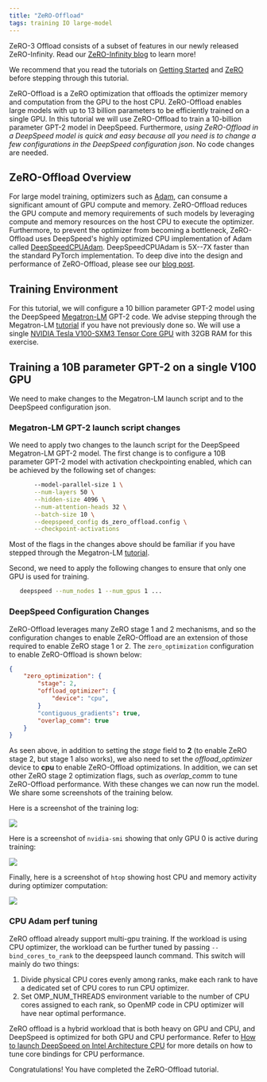 ```yaml
---
title: "ZeRO-Offload"
tags: training IO large-model
---
```

ZeRO-3 Offload consists of a subset of features in our newly released ZeRO-Infinity. Read our [ZeRO-Infinity blog](https://www.microsoft.com/en-us/research/blog/zero-infinity-and-deepspeed-unlocking-unprecedented-model-scale-for-deep-learning-training/) to learn more!

We recommend that you read the tutorials on [Getting Started](/getting-started/)  and [ZeRO](/tutorials/zero/) before stepping through this tutorial.

ZeRO-Offload is a ZeRO optimization that offloads the optimizer memory and computation from the GPU to the host CPU. ZeRO-Offload enables large models with up to 13 billion parameters to be efficiently trained on a single GPU. In this tutorial we will use ZeRO-Offload to train a 10-billion parameter GPT-2 model in DeepSpeed. Furthermore, *using ZeRO-Offload in a DeepSpeed model is quick and easy because all you need is to change a few configurations in the DeepSpeed configuration json*. No code changes are needed.

## ZeRO-Offload Overview
For large model training, optimizers such as [Adam](https://arxiv.org/abs/1412.6980), can consume a significant amount of GPU compute and memory. ZeRO-Offload reduces the GPU compute and memory requirements of such models by leveraging compute and memory resources on the host CPU  to execute the optimizer. Furthermore, to prevent the optimizer from becoming a bottleneck, ZeRO-Offload uses DeepSpeed's highly optimized CPU implementation of Adam called [DeepSpeedCPUAdam](https://github.com/deepspeedai/DeepSpeed/tree/master/deepspeed/ops/adam). DeepSpeedCPUAdam is 5X--7X faster than the standard PyTorch implementation. To deep dive into the design and performance of ZeRO-Offload, please see our [blog post](https://www.microsoft.com/en-us/research/blog/deepspeed-extreme-scale-model-training-for-everyone/#toc-heading-3).

## Training Environment
For this tutorial, we will configure a 10 billion parameter GPT-2 model using the DeepSpeed [Megatron-LM](https://github.com/deepspeedai/DeepSpeedExamples/tree/master/Megatron-LM-v1.1.5-ZeRO3) GPT-2 code. We advise stepping through the Megatron-LM [tutorial](/tutorials/megatron/) if you have not previously done so. We will use a single [NVIDIA Tesla V100-SXM3 Tensor Core GPU](https://www.nvidia.com/en-us/data-center/v100/) with 32GB RAM for this exercise.

## Training a 10B parameter GPT-2 on a single V100 GPU
We need to make changes to the Megatron-LM launch script and to the DeepSpeed configuration json.

### Megatron-LM GPT-2 launch script changes
We need to apply two changes to the launch script for the DeepSpeed Megatron-LM GPT-2 model. The first change is to configure a 10B parameter GPT-2 model with activation checkpointing enabled, which can be achieved by the following set of changes:

```bash
       --model-parallel-size 1 \
       --num-layers 50 \
       --hidden-size 4096 \
       --num-attention-heads 32 \
       --batch-size 10 \
       --deepspeed_config ds_zero_offload.config \
       --checkpoint-activations
```

Most of the flags in the changes above should be familiar if you have stepped through the Megatron-LM [tutorial](/tutorials/megatron/).

Second, we need to apply the following changes to ensure that only one GPU is used for training.
```bash
   deepspeed --num_nodes 1 --num_gpus 1 ...
```

### DeepSpeed Configuration Changes
ZeRO-Offload leverages many ZeRO stage 1 and 2 mechanisms, and so the configuration changes to enable ZeRO-Offload are an extension of those required to enable ZeRO stage 1 or 2. The `zero_optimization` configuration to enable ZeRO-Offload is shown below:

```json
{
    "zero_optimization": {
        "stage": 2,
        "offload_optimizer": {
            "device": "cpu",
        }
        "contiguous_gradients": true,
        "overlap_comm": true
    }
}
```

As seen above, in addition to setting the _stage_ field to **2** (to enable ZeRO stage 2, but stage 1 also works), we also need to set the _offload\_optimizer_ device to **cpu** to enable ZeRO-Offload optimizations. In addition, we can set other ZeRO stage 2 optimization flags, such as _overlap\_comm_ to tune ZeRO-Offload performance.  With these changes we can now run the model. We share some screenshots of the training below.

Here is a screenshot of the training log:

<a href="/assets/images/zero_offload_dp1_10B_log.png">
<img src="/assets/images/zero_offload_dp1_10B_log.png">
</a>


Here is a screenshot of `nvidia-smi` showing that only GPU 0 is active during training:

<a href="/assets/images/zero_offload_dp1_10B_smi.png">
<img src="/assets/images/zero_offload_dp1_10B_smi.png">
</a>

Finally, here is a screenshot of `htop` showing host CPU and memory activity during optimizer computation:

<a href="/assets/images/zero_offload_dp1_10B_cpu.png">
<img src="/assets/images/zero_offload_dp1_10B_cpu.png">
</a>

### CPU Adam perf tuning
ZeRO offload already support multi-gpu training.  If the workload is using CPU optimizer, the workload can be further tuned by passing `--bind_cores_to_rank` to the deepspeed launch command. This switch will mainly do two things:
1. Divide physical CPU cores evenly among ranks, make each rank to have a dedicated set of CPU cores to run CPU optimizer.
2. Set OMP_NUM_THREADS environment variable to the number of CPU cores assigned to each rank, so OpenMP code in CPU optimizer will have near optimal performance.

ZeRO offload is a hybrid workload that is both heavy on GPU and CPU, and DeepSpeed is optimized for both GPU and CPU performance.  Refer to [How to launch DeepSpeed on Intel Architecture CPU](https://github.com/deepspeedai/DeepSpeed/blob/master/docs/_tutorials/accelerator-setup-guide.md#how-to-launch-deepspeed-on-intel-architecture-cpu) for more details on how to tune core bindings for CPU performance.

Congratulations! You have completed the ZeRO-Offload tutorial.
